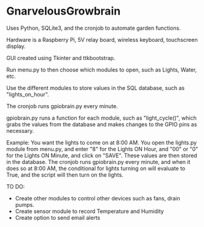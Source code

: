 # GnarvelousGrowbrain


Uses Python, SQLite3, and the cronjob to automate garden functions.

Hardware is a Raspberry Pi, 5V relay board, wireless keyboard, touchscreen display.

GUI created using Tkinter and ttkbootstrap.

Run menu.py to then choose which modules to open, such as Lights, Water, etc.

Use the different modules to store values in the SQL database, such as "lights_on_hour". 

The cronjob runs gpiobrain.py every minute.

gpiobrain.py runs a function for each module, such as "light_cycle()", which grabs the values from the database and makes changes to the GPIO pins as necessary.

Example:  You want the lights to come on at 8:00 AM.  You open the lights.py module from menu.py, and enter "8" for the Lights ON Hour, and "00" or "0" for the Lights ON Minute, and click on "SAVE".  These values are then stored in the database.  The cronjob runs gpiobrain.py every minute, and when it does so at 8:00 AM, the conditional for lights turning on will evaluate to True, and the script will then turn on the lights. 


TO DO:
* Create other modules to control other devices such as fans, drain pumps.
* Create sensor module to record Temperature and Humidity
* Create option to send email alerts
